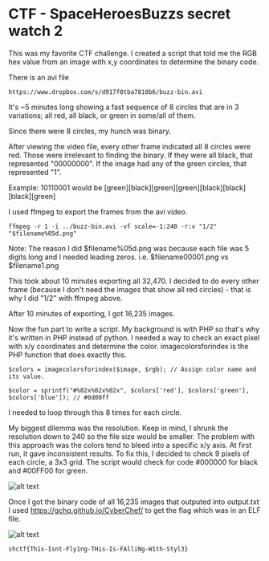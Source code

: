 # CTF - SpaceHeroesBuzzs secret watch 2

This was my favorite CTF challenge. I created a script that told me the RGB hex value from an image with x,y coordinates to determine the binary code.

There is an avi file
```
https://www.dropbox.com/s/d917f0tba7810b6/buzz-bin.avi
```

It's ~5 minutes long showing a fast sequence of 8 circles that are in 3 variations; all red, all black, or green in some/all of them.

Since there were 8 circles, my hunch was binary.

After viewing the video file, every other frame indicated all 8 circles were red. Those were irrelevant to finding the binary. If they were all black, that represented "00000000". If the image had any of the green circles, that represented "1".

Example: 10110001 would be [green][black][green][green][black][black][black][green]

I used ffmpeg to export the frames from the avi video. 

```
ffmpeg -r 1 -i ../buzz-bin.avi -vf scale=-1:240 -r:v "1/2" "$filename%05d.png"
```
Note: The reason I did $filename%05d.png was because each file was 5 digits long and I needed leading zeros. i.e. $filename00001.png vs $filename1.png

This took about 10 minutes exporting all 32,470. I decided to do every other frame (because I don't need the images that show all red circles) - that is why I did "1/2" with ffmpeg above.

After 10 minutes of exporting, I got 16,235 images. 

Now the fun part to write a script. My background is with PHP so that's why it's written in PHP instead of python. I needed a way to check an exact pixel with x/y coordinates and determine the color. imagecolorsforindex is the PHP function that does exactly this.

```
$colors = imagecolorsforindex($image, $rgb); // Assign color name and its value.

$color = sprintf("#%02x%02x%02x", $colors['red'], $colors['green'], $colors['blue']); // #0d00ff
```

I needed to loop through this 8 times for each circle. 

My biggest dilemma was the resolution. Keep in mind, I shrunk the resolution down to 240 so the file size would be smaller. The problem with this approach was the colors tend to bleed into a specific x/y axis. At first run, it gave inconsistent results. To fix this, I decided to check 9 pixels of each circle, a 3x3 grid. The script would check for code #000000 for black and #00FF00 for green.

![alt text](https://raw.githubusercontent.com/digijeff81/SpaceHeroes-Buzzs-secret-watch-2/main/grid.jpg)

Once I got the binary code of all 16,235 images that outputed into output.txt I used https://gchq.github.io/CyberChef/ to get the flag which was in an ELF file.

![alt text](https://raw.githubusercontent.com/digijeff81/SpaceHeroes-Buzzs-secret-watch-2/main/flag.jpg)

```
shctf{Th1s-Isnt-Fly1ng-THis-Is-FAlliNg-W1th-Styl3}
```




